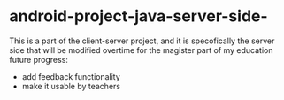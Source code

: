 # android-project-java-server-side-
This is a part of the client-server project, and it is specofically the server side that will be modified overtime for the magister part of my education 
future progress: 
- add feedback functionality 
- make it usable by teachers 
